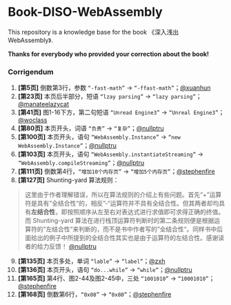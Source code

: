 # Book-DISO-WebAssembly

This repository is a knowledge base for the book 《深入浅出 WebAssembly》.

**Thanks for everybody who provided your correction about the book!**


### Corrigendum

1. **[第5页]** 倒数第3行，参数 `“-fast-math”` -> `“-ffast-math”`；[@xuanhun](https://github.com/xuanhun)
2. **[第23页]** 本页后半部分，短语 `“lzay parsing”` -> `“lazy parsing”`；[@manateelazycat](https://github.com/manateelazycat)
3. **[第41页]** 图1-16下方，第二句短语 `“Unread Engine3”` -> `“Unreal Engine3”`；[@woclass](https://github.com/inkydragon)
4. **[第80页]** 本页开头，词语 `“负责”` -> `“复杂”`；[@nullptru](https://github.com/nullptru)
5. **[第100页]** 本页开头，语句 `“WebAssembly.Instance”` -> `“new WebAssembly.Instance”`；[@nullptru](https://github.com/nullptru)
6. **[第103页]** 本页开头，语句 `“WebAssembly.instantiateStreaming”` -> `“WebAssembly.compileStreaming”`；[@nullptru](https://github.com/nullptru)
7. **[第111页]** 倒数第4行，`“增加10个内存页”` -> `“增加5个内存页”`；[@stephenfire](https://github.com/stephenfire)
8. **[第127页]** Shunting-yard 算法规则：
> 这里由于作者理解错误，所以在算法规则的介绍上有些问题。首先“+”运算符是具有”全结合性“的，相反”-“运算符并不具有全结合性。但其两者却均具有**左结合性**，即按照顺序从左至右对表达式进行求值即可求得正确的终值。而 Shunting-yard 算法在进行栈顶运算符判断时的第二条规则便是根据运算符的”左结合性“来判断的，而不是书中作者写的”全结合性“。同样书中后面给出的例子中所提到的全结合性其实也是由于运算符的左结合性。感谢读者的给力反馈！ [@nullptru](https://github.com/nullptru)

9. **[第135页]** 本页多处，单词 `“lable”` -> `“label”`；[@zxh](https://github.com/zxh0)
10. **[第136页]** 本页开头，语句 `“do...while”` -> `“while”`；[@nullptru](https://github.com/nullptru)
11. **[第165页]** 第4行、图2-44及图2-45中，三处 `“1001010”` -> `“10001010”`；[@stephenfire](https://github.com/stephenfire)
12. **[第168页]** 倒数第6行，`“0x08”` -> `“0x80”`；[@stephenfire](https://github.com/stephenfire)
